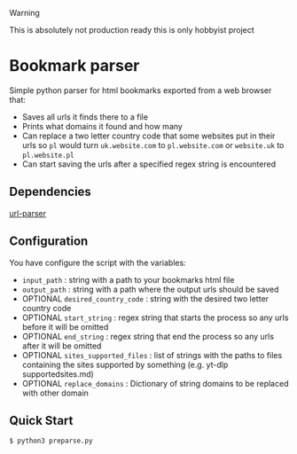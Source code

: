 > [!WARNING]
> This is absolutely not production ready this is only hobbyist project

# Bookmark parser

Simple python parser for html bookmarks exported from a web browser that:
- Saves all urls it finds there to a file
- Prints what domains it found and how many
- Can replace a two letter country code that some websites put in their urls so `pl` would turn `uk.website.com` to `pl.website.com` or `website.uk` to `pl.website.pl`
- Can start saving the urls after a specified regex string is encountered

## Dependencies

[url-parser](https://pypi.org/project/url-parser/)

## Configuration

You have configure the script with the variables:
- `input_path`                     : string with a path to your bookmarks html file
- `output_path`                    : string with a path where the output urls should be saved
- OPTIONAL `desired_country_code`  : string with the desired two letter country code
- OPTIONAL `start_string`          : regex string that starts the process so any urls before it will be omitted
- OPTIONAL `end_string`            : regex string that end the process so any urls after it will be omitted
- OPTIONAL `sites_supported_files` : list of strings with the paths to files containing the sites supported by something (e.g. yt-dlp supportedsites.md)
- OPTIONAL `replace_domains`       : Dictionary of string domains to be replaced with other domain

## Quick Start

```console
$ python3 preparse.py
```
